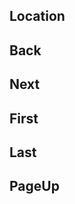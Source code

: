 ## Location
<i class='bx bxs-location-plus'></i>

## Back
<i class='bx bx-left-arrow-alt'></i>

## Next
 <i class='bx bx-right-arrow-alt'></i>

## First
<i class='bx bx-arrow-to-left'></i>

## Last
<i class='bx bx-arrow-to-right' style='color:#ffffff' ></i>

## PageUp
### <i class='bx bx-chevrons-up'></i>
